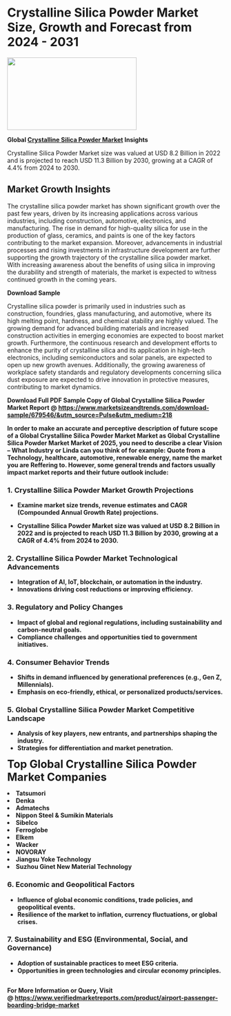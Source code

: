 <H1>Crystalline Silica Powder Market Size, Growth and Forecast from 2024 - 2031</H1><img class="aligncenter size-medium wp-image-584254" src="https://thirdeyenews.in/wp-content/uploads/2024/09/Global-Market-Research-300x168.jpeg" alt="" width="300" height="168" /><p><strong>Global&nbsp;<a href="https://www.marketsizeandtrends.com/download-sample/679546/&amp;utm_source=Pulse&amp;utm_medium=218">Crystalline Silica Powder Market</a> Insights</strong></p><p>Crystalline Silica Powder Market size was valued at USD 8.2 Billion in 2022 and is projected to reach USD 11.3 Billion by 2030, growing at a CAGR of 4.4% from 2024 to 2030.</p><p><h2>Market Growth Insights</h2> <p>The crystalline silica powder market has shown significant growth over the past few years, driven by its increasing applications across various industries, including construction, automotive, electronics, and manufacturing. The rise in demand for high-quality silica for use in the production of glass, ceramics, and paints is one of the key factors contributing to the market expansion. Moreover, advancements in industrial processes and rising investments in infrastructure development are further supporting the growth trajectory of the crystalline silica powder market. With increasing awareness about the benefits of using silica in improving the durability and strength of materials, the market is expected to witness continued growth in the coming years.</p> <p><strong>Download Sample</strong></p> <p>Crystalline silica powder is primarily used in industries such as construction, foundries, glass manufacturing, and automotive, where its high melting point, hardness, and chemical stability are highly valued. The growing demand for advanced building materials and increased construction activities in emerging economies are expected to boost market growth. Furthermore, the continuous research and development efforts to enhance the purity of crystalline silica and its application in high-tech electronics, including semiconductors and solar panels, are expected to open up new growth avenues. Additionally, the growing awareness of workplace safety standards and regulatory developments concerning silica dust exposure are expected to drive innovation in protective measures, contributing to market dynamics. <p><strong></p><p><span class=""><strong>Download Full PDF Sample Copy of Global Crystalline Silica Powder Market Report</strong> @ <a href="https://www.marketsizeandtrends.com/download-sample/679546/&amp;utm_source=Pulse&amp;utm_medium=218" target="_blank">https://www.marketsizeandtrends.com/download-sample/679546/&amp;utm_source=Pulse&amp;utm_medium=218</a></span></p><p>In order to make an accurate and perceptive description of future scope of a Global&nbsp;Crystalline Silica Powder Market Market as Global&nbsp;Crystalline Silica Powder Market Market of 2025, you need to describe a clear Vision &ndash; What Industry or Linda can you think of for example: Quote from a Technology, healthcare, automotive, renewable energy, name the market you are Reffering to. However, some general trends and factors usually impact market reports and their future outlook include:</p><h3>1.&nbsp;<strong>Crystalline Silica Powder Market Growth Projections</strong></h3><ul><li>Examine market size trends, revenue estimates and CAGR (Compounded Annual Growth Rate) projections.</li><li><p>Crystalline Silica Powder Market size was valued at USD 8.2 Billion in 2022 and is projected to reach USD 11.3 Billion by 2030, growing at a CAGR of 4.4% from 2024 to 2030.</p></li></ul><h3>2.&nbsp;<strong>Crystalline Silica Powder Market Technological Advancements</strong></h3><ul><li>Integration of AI, IoT, blockchain, or automation in the industry.</li><li>Innovations driving cost reductions or improving efficiency.</li></ul><h3>3.&nbsp;<strong>Regulatory and Policy Changes</strong></h3><ul><li>Impact of global and regional regulations, including sustainability and carbon-neutral goals.</li><li>Compliance challenges and opportunities tied to government initiatives.</li></ul><h3>4.&nbsp;<strong>Consumer Behavior Trends</strong></h3><ul><li>Shifts in demand influenced by generational preferences (e.g., Gen Z, Millennials).</li><li>Emphasis on eco-friendly, ethical, or personalized products/services.</li></ul><h3>5.&nbsp;<strong>Global Crystalline Silica Powder Market Competitive Landscape</strong></h3><ul><li>Analysis of key players, new entrants, and partnerships shaping the industry.</li><li>Strategies for differentiation and market penetration.</li></ul><p data-pm-slice="1 1 []"><span style="color: inherit; font-family: inherit; font-size: 25px;">Top Global Crystalline Silica Powder Market Companies</span></p><div class="" data-test-id=""><p><li>Tatsumori</li><li> Denka</li><li> Admatechs</li><li> Nippon Steel & Sumikin Materials</li><li> Sibelco</li><li> Ferroglobe</li><li> Elkem</li><li> Wacker</li><li> NOVORAY</li><li> Jiangsu Yoke Technology</li><li> Suzhou Ginet New Material Technology</li></p></div><h3>6.&nbsp;<strong>Economic and Geopolitical Factors</strong></h3><ul><li>Influence of global economic conditions, trade policies, and geopolitical events.</li><li>Resilience of the market to inflation, currency fluctuations, or global crises.</li></ul><h3>7.&nbsp;<strong>Sustainability and ESG (Environmental, Social, and Governance)</strong></h3><ul><li>Adoption of sustainable practices to meet ESG criteria.</li><li>Opportunities in green technologies and circular economy principles.</li></ul><h2><strong style="font-size: 14px;">For More Information or Query, Visit @&nbsp;</strong><a style="background-color: #ffffff; font-size: 14px;" href="https://www.marketsizeandtrends.com/report/crystalline-silica-powder-market/" target="_blank">https://www.verifiedmarketreports.com/product/airport-passenger-boarding-bridge-market</a></h2>
